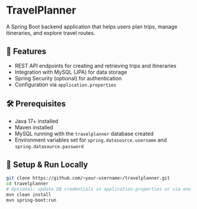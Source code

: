 # TravelPlanner

A Spring Boot backend application that helps users plan trips, manage itineraries, and explore travel routes.

## 🚀 Features

- REST API endpoints for creating and retrieving trips and itineraries
- Integration with MySQL (JPA) for data storage
- Spring Security (optional) for authentication
- Configuration via `application.properties`

## 🛠️ Prerequisites

- Java 17+ installed
- Maven installed
- MySQL running with the `travelplanner` database created
- Environment variables set for `spring.datasource.username` and `spring.datasource.password`

## 💾 Setup & Run Locally

```bash
git clone https://github.com/<your-username>/travelplanner.git
cd travelplanner
# Optional: update DB credentials in application.properties or via env vars
mvn clean install
mvn spring-boot:run
